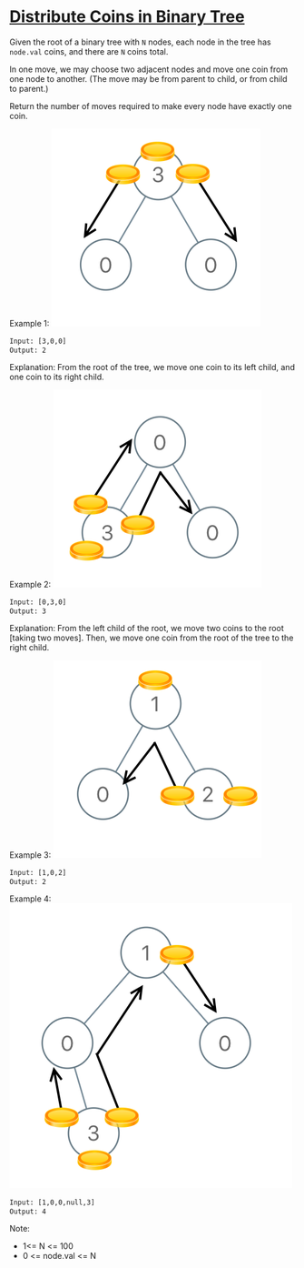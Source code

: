 [Distribute Coins in Binary Tree](https://leetcode.com/problems/distribute-coins-in-binary-tree/)
=================================
Given the root of a binary tree with `N` nodes, each node in the tree has `node.val` coins,
and there are `N` coins total.

In one move, we may choose two adjacent nodes and move one coin from one node to another.
(The move may be from parent to child, or from child to parent.)

Return the number of moves required to make every node have exactly one coin.

Example 1:
![image](tree1.png)
```
Input: [3,0,0]
Output: 2
```
Explanation: From the root of the tree, we move one coin to its left child,
and one coin to its right child.

Example 2:
![image](tree2.png)
```
Input: [0,3,0]
Output: 3
```

Explanation: From the left child of the root, we move two coins to
the root [taking two moves].  Then, we move one coin from the root
of the tree to the right child.

Example 3:
![image](tree3.png)
```
Input: [1,0,2]
Output: 2
```

Example 4:
![image](tree4.png)
```
Input: [1,0,0,null,3]
Output: 4
```

Note:
 - 1<= N <= 100
 - 0 <= node.val <= N
